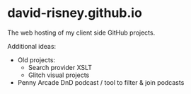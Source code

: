 david-risney.github.io
======================

The web hosting of my client side GitHub projects.

Additional ideas:
 - Old projects:
   - Search provider XSLT
   - Glitch visual projects
 - Penny Arcade DnD podcast / tool to filter & join podcasts
